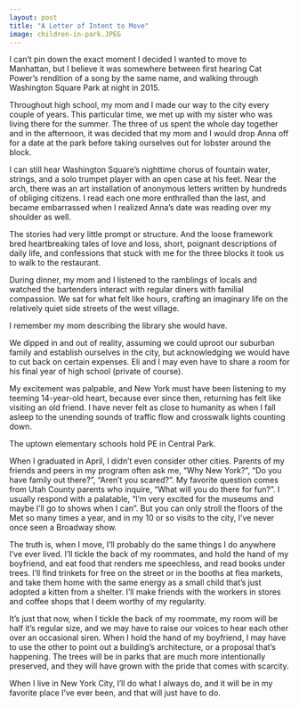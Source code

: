 ```yaml
---
layout: post
title: "A Letter of Intent to Move"
image: children-in-park.JPEG
---
```


I can’t pin down the exact moment I decided I wanted to move to Manhattan, but I believe it was somewhere between first hearing Cat Power’s rendition of a song by the same name, and walking through Washington Square Park at night in 2015. 

Throughout high school, my mom and I made our way to the city every couple of years. This particular time, we met up with my sister who was living there for the summer. The three of us spent the whole day together and in the afternoon, it was decided that my mom and I would drop Anna off for a date at the park before taking ourselves out for lobster around the block.

I can still hear Washington Square’s nighttime chorus of fountain water, strings, and a solo trumpet player with an open case at his feet. Near the arch, there was an art installation of anonymous letters written by hundreds of obliging citizens. I read each one more enthralled than the last, and became embarrassed when I realized Anna’s date was reading over my shoulder as well. 

The stories had very little prompt or structure. And the loose framework bred heartbreaking tales of love and loss, short, poignant descriptions of daily life, and confessions that stuck with me for the three blocks it took us to walk to the restaurant.

During dinner, my mom and I listened to the ramblings of locals and watched the bartenders interact with regular diners with familial compassion. We sat for what felt like hours, crafting an imaginary life on the relatively quiet side streets of the west village. 

I remember my mom describing the library she would have.

We dipped in and out of reality, assuming we could uproot our suburban family and establish ourselves in the city, but acknowledging we would have to cut back on certain expenses. Eli and I may even have to share a room for his final year of high school (private of course).

My excitement was palpable, and New York must have been listening to my teeming 14-year-old heart, because ever since then, returning has felt like visiting an old friend. I have never felt as close to humanity as when I fall asleep to the unending sounds of traffic flow and crosswalk lights counting down.

The uptown elementary schools hold PE in Central Park. 

When I graduated in April, I didn’t even consider other cities. Parents of my friends and peers in my program often ask me, “Why New York?”, “Do you have family out there?”, “Aren’t you scared?”. My favorite question comes from Utah County parents who inquire, “What will you do there for fun?”. I usually respond with a palatable, “I’m very excited for the museums and maybe I’ll go to shows when I can”. But you can only stroll the floors of the Met so many times a year, and in my 10 or so visits to the city, I’ve never once seen a Broadway show.

The truth is, when I move, I’ll probably do the same things I do anywhere I’ve ever lived. I’ll tickle the back of my roommates, and hold the hand of my boyfriend, and eat food that renders me speechless, and read books under trees. I’ll find trinkets for free on the street or in the booths at flea markets, and take them home with the same energy as a small child that’s just adopted a kitten from a shelter. I’ll make friends with the workers in stores and coffee shops that I deem worthy of my regularity. 

It’s just that now, when I tickle the back of my roommate, my room will be half it’s regular size, and we may have to raise our voices to hear each other over an occasional siren. When I hold the hand of my boyfriend, I may have to use the other to point out a building’s architecture, or a proposal that’s happening. The trees will be in parks that are much more intentionally preserved, and they will have grown with the pride that comes with scarcity. 

When I live in New York City, I’ll do what I always do, and it will be in my favorite place I’ve ever been, and that will just have to do.
